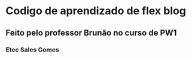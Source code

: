 # Codigo de aprendizado de flex blog
## Feito pelo professor Brunão no curso de PW1
### Etec Sales Gomes
